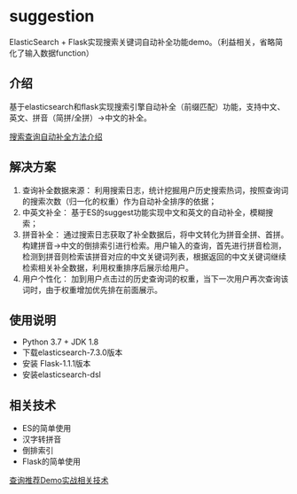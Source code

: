 # suggestion
   ElasticSearch + Flask实现搜索关键词自动补全功能demo。（利益相关，省略简化了输入数据function）
## 介绍
   基于elasticsearch和flask实现搜索引擎自动补全（前缀匹配）功能，支持中文、英文、拼音（简拼/全拼）->中文的补全。

<a href="https://www.zhihu.com/people/liured-30/posts" target="_blank">搜索查询自动补全方法介绍</a>

## 解决方案
1. 查询补全数据来源：
   利用搜索日志，统计挖掘用户历史搜索热词，按照查询词的搜索次数（归一化的权重）作为自动补全排序的依据；
2. 中英文补全：
   基于ES的suggest功能实现中文和英文的自动补全，模糊搜索；
3. 拼音补全：
   通过搜索日志获取了补全数据后，将中文转化为拼音全拼、首拼。构建拼音->中文的倒排索引进行检索。用户输入的查询，首先进行拼音检测，检测到拼音则检索该拼音对应的中文关键词列表，根据返回的中文关键词继续检索相关补全数据，利用权重排序后展示给用户。
4. 用户个性化：
   加到用户点击过的历史查询词的权重，当下一次用户再次查询该词时，由于权重增加优先排在前面展示。


## 使用说明
   - Python 3.7 + JDK 1.8
   - 下载elasticsearch-7.3.0版本
   - 安装 Flask-1.1.1版本
   - 安装elasticsearch-dsl

## 相关技术
- ES的简单使用
- 汉字转拼音
- 倒排索引
- Flask的简单使用

<a href="https://zhuanlan.zhihu.com/p/80581588" target="_blank">查询推荐Demo实战相关技术</a>
